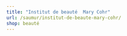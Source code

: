 ```yaml
---
title: "Institut de beauté  Mary Cohr"
url: /saumur/institut-de-beaute-mary-cohr/
shop: beauté
---
```

